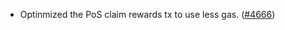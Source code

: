 - Optinmized the PoS claim rewards tx to use less gas.
  ([\#4666](https://github.com/anoma/namada/pull/4666))